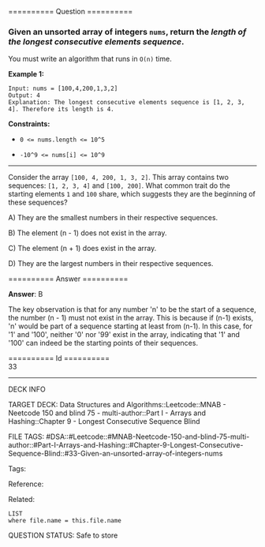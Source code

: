 ========== Question ==========  

### Given an unsorted array of integers `nums`, return the _length of the longest consecutive elements sequence_.

You must write an algorithm that runs in `O(n)` time.

**Example 1:**

```
Input: nums = [100,4,200,1,3,2]
Output: 4
Explanation: The longest consecutive elements sequence is [1, 2, 3, 4]. Therefore its length is 4.
```

**Constraints:**

- `0 <= nums.length <= 10^5`

- `-10^9 <= nums[i] <= 10^9`

---

Consider the array `[100, 4, 200, 1, 3, 2]`. This array contains two sequences:
`[1, 2, 3, 4]` and `[100, 200]`. What common trait do the starting elements `1`
and `100` share, which suggests they are the beginning of these sequences?

A) They are the smallest numbers in their respective sequences.

B) The element (n - 1) does not exist in the array.

C) The element (n + 1) does exist in the array.

D) They are the largest numbers in their respective sequences.  

========== Answer ==========  

**Answer**: B

The key observation is that for any number 'n' to be the start of a sequence,
the number (n - 1) must not exist in the array. This is because if (n-1) exists,
'n' would be part of a sequence starting at least from (n-1). In this case, for
'1' and '100', neither '0' nor '99' exist in the array, indicating that '1' and
'100' can indeed be the starting points of their sequences.

========== Id ==========  
33

---

DECK INFO

TARGET DECK: Data Structures and Algorithms::Leetcode::MNAB - Neetcode 150 and blind 75 - multi-author::Part I - Arrays and Hashing::Chapter 9 - Longest Consecutive Sequence Blind

FILE TAGS: #DSA::#Leetcode::#MNAB-Neetcode-150-and-blind-75-multi-author::#Part-I-Arrays-and-Hashing::#Chapter-9-Longest-Consecutive-Sequence-Blind::#33-Given-an-unsorted-array-of-integers-nums

Tags:

Reference:

Related:

```dataview
LIST
where file.name = this.file.name
```
QUESTION STATUS: Safe to store
